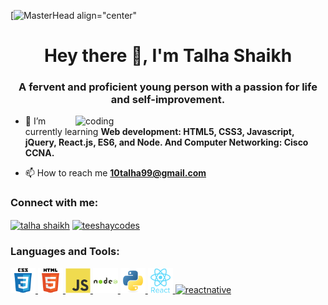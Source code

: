 [![MasterHead align="center"](https://media-exp1.licdn.com/dms/image/D4E16AQGYsN9Cd1SKbw/profile-displaybackgroundimage-shrink_350_1400/0/1666616268163?e=1672272000&v=beta&t=QnI-CBG9KN0pq386Pvcq6UETrNA_rTw_1H1LXU2UkLg)
<h1 align="center">Hey there 👋, I'm Talha Shaikh</h1>
<h3 align="center">A fervent and proficient young person with a passion for life and self-improvement.</h3>

<img align="right" alt="coding" width="400" src="https://res.cloudinary.com/practicaldev/image/fetch/s--khJyKWT---/c_limit%2Cf_auto%2Cfl_progressive%2Cq_66%2Cw_880/https://thepracticaldev.s3.amazonaws.com/i/gopsstdhcylskfcadcex.gif">

- 🌱 I’m currently learning **Web development: HTML5, CSS3, Javascript, jQuery, React.js, ES6, and Node. And Computer Networking: Cisco CCNA.**

- 📫 How to reach me **10talha99@gmail.com**

<h3 align="left">Connect with me:</h3>
<p align="left">
<a href="https://www.linkedin.com/in/talha-shaikh-30533b23b/" target="blank"><img align="center" src="https://raw.githubusercontent.com/rahuldkjain/github-profile-readme-generator/master/src/images/icons/Social/linked-in-alt.svg" alt="talha shaikh" height="30" width="40" /></a>
<a href="https://instagram.com/teeshaycodes" target="blank"><img align="center" src="https://raw.githubusercontent.com/rahuldkjain/github-profile-readme-generator/master/src/images/icons/Social/instagram.svg" alt="teeshaycodes" height="30" width="40" /></a>
</p>

<h3 align="left">Languages and Tools:</h3>
<p align="left"> <a href="https://www.w3schools.com/css/" target="_blank" rel="noreferrer"> <img src="https://raw.githubusercontent.com/devicons/devicon/master/icons/css3/css3-original-wordmark.svg" alt="css3" width="40" height="40"/> </a> <a href="https://www.w3.org/html/" target="_blank" rel="noreferrer"> <img src="https://raw.githubusercontent.com/devicons/devicon/master/icons/html5/html5-original-wordmark.svg" alt="html5" width="40" height="40"/> </a> <a href="https://developer.mozilla.org/en-US/docs/Web/JavaScript" target="_blank" rel="noreferrer"> <img src="https://raw.githubusercontent.com/devicons/devicon/master/icons/javascript/javascript-original.svg" alt="javascript" width="40" height="40"/> </a> <a href="https://nodejs.org" target="_blank" rel="noreferrer"> <img src="https://raw.githubusercontent.com/devicons/devicon/master/icons/nodejs/nodejs-original-wordmark.svg" alt="nodejs" width="40" height="40"/> </a> <a href="https://www.python.org" target="_blank" rel="noreferrer"> <img src="https://raw.githubusercontent.com/devicons/devicon/master/icons/python/python-original.svg" alt="python" width="40" height="40"/> </a> <a href="https://reactjs.org/" target="_blank" rel="noreferrer"> <img src="https://raw.githubusercontent.com/devicons/devicon/master/icons/react/react-original-wordmark.svg" alt="react" width="40" height="40"/> </a> <a href="https://reactnative.dev/" target="_blank" rel="noreferrer"> <img src="https://reactnative.dev/img/header_logo.svg" alt="reactnative" width="40" height="40"/> </a> </p>

